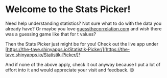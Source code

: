 # Welcome to the Stats Picker! 

Need help understanding statistics? 
Not sure what to do with the data you already have? 
Or maybe you love [guessthecorrelation.com](guessthecorrelation.com) and wish there was a guessing game like that for t values?

Then the Stats Picker just might be for you! 
Check out the live app under [https://the-tave.shinyapps.io/Statistik-Picker/](https://the-tave.shinyapps.io/Statistik-Picker/)! 

And if none of the above apply, check it out anyway because I put a lot of effort into it and would appreciate your visit and feedback. 😊
